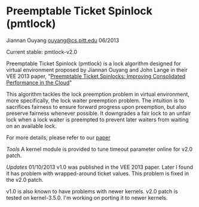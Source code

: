 # Preemptable Ticket Spinlock (pmtlock)
Jiannan Ouyang
ouyang@cs.pitt.edu
06/2013

Current stable:  pmtlock-v2.0 

Preemptable Ticket Spinlock (pmtlock) is a lock algorithm designed for virtual
environment proposed by Jiannan Ouyang and John Lange in their VEE 2013 paper, 
"[Preemptable Ticket Spinlocks: Improving Consolidated Performance in the Cloud](http://www.cs.pitt.edu/~ouyang/files/publication/preemptable_lock-ouyang-vee13.pdf)"

This algorithm tackles the lock preemption problem in virtual environment, more
specifically, the lock waiter preemption problem.  The intuition is to
sacrifices fairness to ensure forward progress upon preemption, but also
preserve fairness whenever possible. It downgrades a fair lock to an unfair
lock when a lock waiter is preempted to prevent later waiters from waiting on
an available lock.

For more details, please refer to our [paper](http://www.cs.pitt.edu/~ouyang/files/publication/preemptable_lock-ouyang-vee13.pdf) 

*Tools*
A kernel module is provided to tune timeout parameter online for v2.0 patch.

*Updates*
01/10/2013
v1.0 was published in the VEE 2013 paper. Later I found it has problem
with wrapped-around ticket values. This problem is fixed in the v2.0 patch. 

v1.0 is also known to have problems with newer kernels. v2.0 patch is tested on
kernel-3.5.0. I'm working on porting it to newer kernels.

